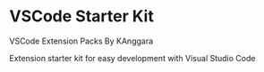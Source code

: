 # VSCode Starter Kit

VSCode Extension Packs By KAnggara

Extension starter kit for easy development with Visual Studio Code
